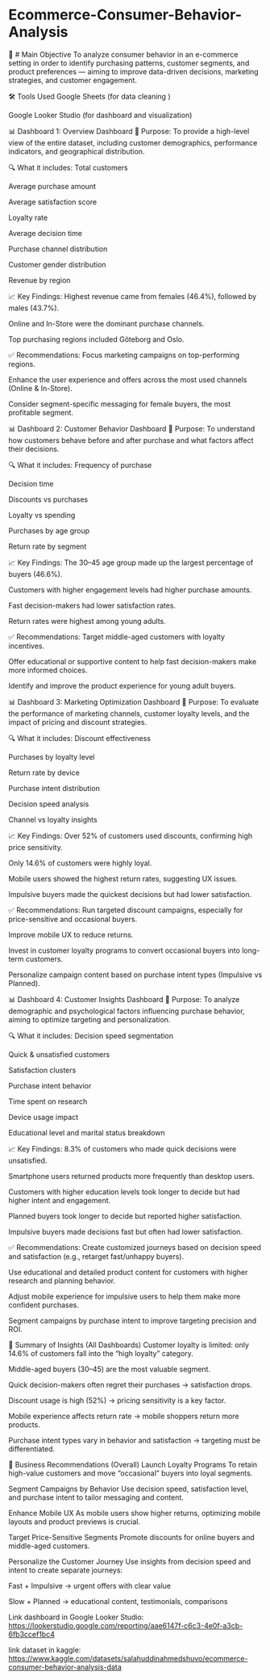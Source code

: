# Ecommerce-Consumer-Behavior-Analysis

🎯 #  Main Objective
To analyze consumer behavior in an e-commerce setting in order to identify purchasing patterns, customer segments, and product preferences — aiming to improve data-driven decisions, marketing strategies, and customer engagement.

🛠 Tools Used
Google Sheets (for data cleaning )

Google Looker Studio (for dashboard  and visualization)

📊 Dashboard 1: Overview Dashboard
🧭 Purpose:
To provide a high-level view of the entire dataset, including customer demographics, performance indicators, and geographical distribution.

🔍 What it includes:
Total customers

Average purchase amount

Average satisfaction score

Loyalty rate

Average decision time

Purchase channel distribution

Customer gender distribution

Revenue by region

📈 Key Findings:
Highest revenue came from females (46.4%), followed by males (43.7%).

Online and In-Store were the dominant purchase channels.

Top purchasing regions included Göteborg and Oslo.

✅ Recommendations:
Focus marketing campaigns on top-performing regions.

Enhance the user experience and offers across the most used channels (Online & In-Store).

Consider segment-specific messaging for female buyers, the most profitable segment.

📊 Dashboard 2: Customer Behavior Dashboard
🧭 Purpose:
To understand how customers behave before and after purchase and what factors affect their decisions.

🔍 What it includes:
Frequency of purchase

Decision time

Discounts vs purchases

Loyalty vs spending

Purchases by age group

Return rate by segment

📈 Key Findings:
The 30–45 age group made up the largest percentage of buyers (46.6%).

Customers with higher engagement levels had higher purchase amounts.

Fast decision-makers had lower satisfaction rates.

Return rates were highest among young adults.

✅ Recommendations:
Target middle-aged customers with loyalty incentives.

Offer educational or supportive content to help fast decision-makers make more informed choices.

Identify and improve the product experience for young adult buyers.

📊 Dashboard 3: Marketing Optimization Dashboard
🧭 Purpose:
To evaluate the performance of marketing channels, customer loyalty levels, and the impact of pricing and discount strategies.

🔍 What it includes:
Discount effectiveness

Purchases by loyalty level

Return rate by device

Purchase intent distribution

Decision speed analysis

Channel vs loyalty insights

📈 Key Findings:
Over 52% of customers used discounts, confirming high price sensitivity.

Only 14.6% of customers were highly loyal.

Mobile users showed the highest return rates, suggesting UX issues.

Impulsive buyers made the quickest decisions but had lower satisfaction.

✅ Recommendations:
Run targeted discount campaigns, especially for price-sensitive and occasional buyers.

Improve mobile UX to reduce returns.

Invest in customer loyalty programs to convert occasional buyers into long-term customers.

Personalize campaign content based on purchase intent types (Impulsive vs Planned).

📊 Dashboard 4: Customer Insights Dashboard
🧭 Purpose:
To analyze demographic and psychological factors influencing purchase behavior, aiming to optimize targeting and personalization.

🔍 What it includes:
Decision speed segmentation

Quick & unsatisfied customers

Satisfaction clusters

Purchase intent behavior

Time spent on research

Device usage impact

Educational level and marital status breakdown

📈 Key Findings:
8.3% of customers who made quick decisions were unsatisfied.

Smartphone users returned products more frequently than desktop users.

Customers with higher education levels took longer to decide but had higher intent and engagement.

Planned buyers took longer to decide but reported higher satisfaction.

Impulsive buyers made decisions fast but often had lower satisfaction.

✅ Recommendations:
Create customized journeys based on decision speed and satisfaction (e.g., retarget fast/unhappy buyers).

Use educational and detailed product content for customers with higher research and planning behavior.

Adjust mobile experience for impulsive users to help them make more confident purchases.

Segment campaigns by purchase intent to improve targeting precision and ROI.

📌 Summary of Insights (All Dashboards)
Customer loyalty is limited: only 14.6% of customers fall into the “high loyalty” category.

Middle-aged buyers (30–45) are the most valuable segment.

Quick decision-makers often regret their purchases → satisfaction drops.

Discount usage is high (52%) → pricing sensitivity is a key factor.

Mobile experience affects return rate → mobile shoppers return more products.

Purchase intent types vary in behavior and satisfaction → targeting must be differentiated.

💼 Business Recommendations (Overall)
Launch Loyalty Programs
To retain high-value customers and move “occasional” buyers into loyal segments.

Segment Campaigns by Behavior
Use decision speed, satisfaction level, and purchase intent to tailor messaging and content.

Enhance Mobile UX
As mobile users show higher returns, optimizing mobile layouts and product previews is crucial.

Target Price-Sensitive Segments
Promote discounts for online buyers and middle-aged customers.

Personalize the Customer Journey
Use insights from decision speed and intent to create separate journeys:

Fast + Impulsive → urgent offers with clear value

Slow + Planned → educational content, testimonials, comparisons

Link dashboard in Google Looker Studio:   https://lookerstudio.google.com/reporting/aae6147f-c6c3-4e0f-a3cb-6fb3ccef1bc4

link dataset in kaggle: https://www.kaggle.com/datasets/salahuddinahmedshuvo/ecommerce-consumer-behavior-analysis-data

